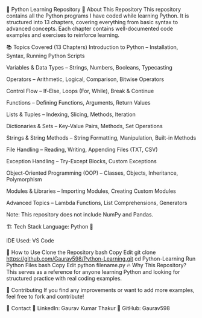 🐍 Python Learning Repository
🚀 About This Repository
This repository contains all the Python programs I have coded while learning Python. It is structured into 13 chapters, covering everything from basic syntax to advanced concepts. Each chapter contains well-documented code examples and exercises to reinforce learning.

📚 Topics Covered (13 Chapters)
Introduction to Python – Installation, Syntax, Running Python Scripts

Variables & Data Types – Strings, Numbers, Booleans, Typecasting

Operators – Arithmetic, Logical, Comparison, Bitwise Operators

Control Flow – If-Else, Loops (For, While), Break & Continue

Functions – Defining Functions, Arguments, Return Values

Lists & Tuples – Indexing, Slicing, Methods, Iteration

Dictionaries & Sets – Key-Value Pairs, Methods, Set Operations

Strings & String Methods – String Formatting, Manipulation, Built-in Methods

File Handling – Reading, Writing, Appending Files (TXT, CSV)

Exception Handling – Try-Except Blocks, Custom Exceptions

Object-Oriented Programming (OOP) – Classes, Objects, Inheritance, Polymorphism

Modules & Libraries – Importing Modules, Creating Custom Modules

Advanced Topics – Lambda Functions, List Comprehensions, Generators

Note: This repository does not include NumPy and Pandas.

🏗 Tech Stack
Language: Python 🐍

IDE Used: VS Code

📂 How to Use
Clone the Repository
bash
Copy
Edit
git clone https://github.com/Gaurav598/Python-Learning.git
cd Python-Learning
Run Python Files
bash
Copy
Edit
python filename.py
🔥 Why This Repository?
This serves as a reference for anyone learning Python and looking for structured practice with real coding examples.

🤝 Contributing
If you find any improvements or want to add more examples, feel free to fork and contribute!

📢 Contact
🔗 LinkedIn: Gaurav Kumar Thakur
🐙 GitHub: Gaurav598
